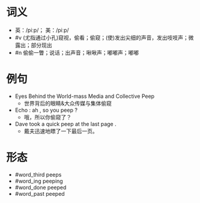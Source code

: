 # 词义
- 英：/piːp/； 美：/piːp/
- #v (尤指通过小孔)窥视，偷看；偷窥；(使)发出尖细的声音，发出吱吱声；微露出；部分现出
- #n 偷偷一瞥；说话；出声音；啾啾声；嘟嘟声；嘟嘟
# 例句
- Eyes Behind the World-mass Media and Collective Peep
	- 世界背后的眼睛&大众传媒与集体偷窥
- Echo : ah , so you peep ?
	- 哦，所以你偷窥了？
- Dave took a quick peep at the last page .
	- 戴夫迅速地瞟了一下最后一页。
# 形态
- #word_third peeps
- #word_ing peeping
- #word_done peeped
- #word_past peeped
